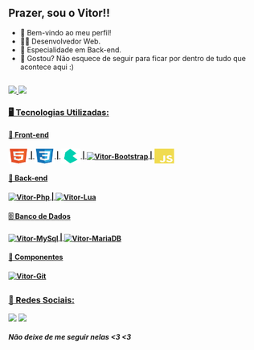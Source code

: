 ## Prazer, sou o Vitor!!

- 🙌 Bem-vindo ao meu perfil!
- 👨‍💻 Desenvolvedor Web.
- 💼 Especialidade em Back-end.
- 💝 Gostou? Não esquece de seguir para ficar por dentro de tudo que acontece aqui :)

##

<div>
  <a href="https://github.com/vitorlbarroso">
  <img height="150em" src="https://github-readme-stats.vercel.app/api?username=vitorlbarroso&show_icons=true&theme=radical&include_all_commits=true&count_private=true"/>
  <img height="150em" src="https://github-readme-stats.vercel.app/api/top-langs/?username=vitorlbarroso&layout=compact&langs_count=7&theme=radical"/>
</div>
  
<div style="display: inline_block">
  <h3>🖥 Tecnologias Utilizadas:</h3>
  
  <h4>🎨 Front-end<h4>
    
  <img align="center" alt="Vitor-HTML" height="30" width="40" src="https://raw.githubusercontent.com/devicons/devicon/master/icons/html5/html5-original.svg"> |
  <img align="center" alt="Vitor-CSS" height="30" width="40" src="https://raw.githubusercontent.com/devicons/devicon/master/icons/css3/css3-original.svg"> |
  <img align="center" alt="Vitor-Bulma" height="30" width="40" src="https://raw.githubusercontent.com/github/explore/ad9cd7e959a88047c830c3a9cc4e9ffcf5e644f7/topics/bulma/bulma.png"> | 
  <img align="center" alt="Vitor-Bootstrap" height="30" width="40" src="https://upload.wikimedia.org/wikipedia/commons/thumb/b/b2/Bootstrap_logo.svg/512px-Bootstrap_logo.svg.png">  |
  <img align="center" alt="Vitor-Js" height="30" width="40" src="https://raw.githubusercontent.com/devicons/devicon/master/icons/javascript/javascript-plain.svg">
    
  <h4>🧱 Back-end<h4>
    
  <img align="center" alt="Vitor-Php" height="25" width="45" src="https://upload.wikimedia.org/wikipedia/commons/thumb/2/27/PHP-logo.svg/2560px-PHP-logo.svg.png"> |
  <img align="center" alt="Vitor-Lua" height="35" width="35" src="https://upload.wikimedia.org/wikipedia/commons/thumb/c/cf/Lua-Logo.svg/520px-Lua-Logo.svg.png">
   
  <h4>🗄 Banco de Dados<h4>
   
  <img align="center" alt="Vitor-MySql" height="35" width="48" src="https://marcas-logos.net/wp-content/uploads/2020/11/MySQL-logo.png"> |
  <img align="center" alt="Vitor-MariaDB" height="35" width="48" src="https://www.mobileatom.net/wp-content/uploads/2020/06/mariadb-e1592314921352.png">
    
  <h4>🧮 Componentes<h4>
    
  <img align="center" alt="Vitor-Git" height="30" width="30" src="https://git-scm.com/images/logos/downloads/Git-Icon-1788C.png">
</div>

##

<h3>📱 Redes Sociais:</h3>
   
<div> 
  <a href="https://www.youtube.com/c/HalZz" target="_blank"><img src="https://img.shields.io/badge/YouTube-FF0000?style=for-the-badge&logo=youtube&logoColor=white" target="_blank"></a>
  <a href="https://www.instagram.com/vitorlbarroso/" target="_blank"><img src="https://img.shields.io/badge/-Instagram-%23E4405F?style=for-the-badge&logo=instagram&logoColor=white" target="_blank"></a>
</div>
    
<h5>Não deixe de me seguir nelas <3 <3<h5>
